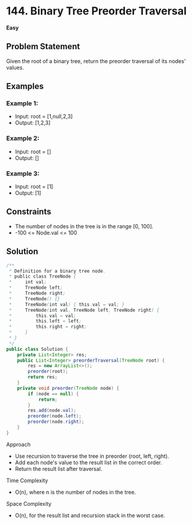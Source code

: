 # 144. Binary Tree Preorder Traversal
**Easy**

## Problem Statement
Given the root of a binary tree, return the preorder traversal of its nodes' values.

## Examples
### Example 1:
- Input: root = [1,null,2,3]
- Output: [1,2,3]

### Example 2:
- Input: root = []
- Output: []

### Example 3:
- Input: root = [1]
- Output: [1]

## Constraints
- The number of nodes in the tree is in the range [0, 100].
- -100 <= Node.val <= 100

## Solution
```java
/**
 * Definition for a binary tree node.
 * public class TreeNode {
 *     int val;
 *     TreeNode left;
 *     TreeNode right;
 *     TreeNode() {}
 *     TreeNode(int val) { this.val = val; }
 *     TreeNode(int val, TreeNode left, TreeNode right) {
 *         this.val = val;
 *         this.left = left;
 *         this.right = right;
 *     }
 * }
 */
public class Solution {
    private List<Integer> res;
    public List<Integer> preorderTraversal(TreeNode root) {
        res = new ArrayList<>();
        preorder(root);
        return res;
    }
    private void preorder(TreeNode node) {
        if (node == null) {
            return;
        }
        res.add(node.val);
        preorder(node.left);
        preorder(node.right);
    }
}
```

Approach
- Use recursion to traverse the tree in preorder (root, left, right).
- Add each node's value to the result list in the correct order.
- Return the result list after traversal.

Time Complexity
- O(n), where n is the number of nodes in the tree.

Space Complexity
- O(n), for the result list and recursion stack in the worst case.
